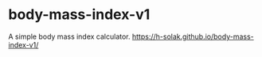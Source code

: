 # body-mass-index-v1
A simple body mass index calculator.
https://h-solak.github.io/body-mass-index-v1/
